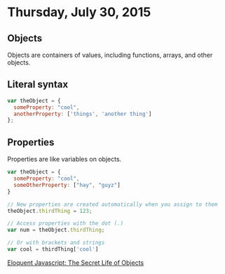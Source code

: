 # Thursday, July 30, 2015

## Objects
Objects are containers of values, including functions, arrays, and other objects.

## Literal syntax
```js
var theObject = {
  someProperty: "cool",
  anotherProperty: ['things', 'another thing']
};
```

## Properties
Properties are like variables on objects.

```js
var theObject = {
  someProperty: "cool",
  someOtherProperty: ["hay", "guyz"]
}

// New properties are created automatically when you assign to them
theObject.thirdThing = 123;

// Access properties with the dot (.)
var num = theObject.thirdThing;

// Or with brackets and strings
var cool = thirdThing['cool']
```

[Eloquent Javascript: The Secret Life of Objects](http://eloquentjavascript.net/06_object.html)
